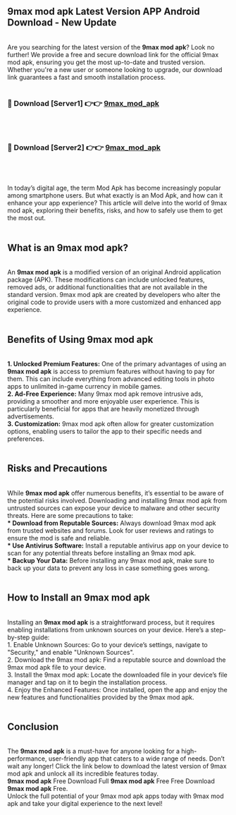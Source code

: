 ## 9max mod apk Latest Version APP Android Download - New Update
<br>
Are you searching for the latest version of the <strong>9max mod apk</strong>? Look no further! We provide a free and secure download link for the official 9max mod apk, ensuring you get the most up-to-date and trusted version. Whether you're a new user or someone looking to upgrade, our download link guarantees a fast and smooth installation process.
<br>
<br>
<h3>🔴 Download [Server1] 👉👉 <a href="https://modyolo.store/9max+mod+apk">9max_mod_apk</a></h3><br>
<br>
<h3>🔴 Download [Server2] 👉👉 <a href="https://modyolo.store/9max+mod+apk">9max_mod_apk</a></h3><br>
<br>
<br>
In today’s digital age, the term Mod Apk has become increasingly popular among smartphone users. But what exactly is an Mod Apk, and how can it enhance your app experience? This article will delve into the world of 9max mod apk, exploring their benefits, risks, and how to safely use them to get the most out.
<br>
<br>
<h2>What is an 9max mod apk?</h2>
<br>
An <strong>9max mod apk</strong> is a modified version of an original Android application package (APK). These modifications can include unlocked features, removed ads, or additional functionalities that are not available in the standard version. 9max mod apk are created by developers who alter the original code to provide users with a more customized and enhanced app experience.
<br>
<br>
<h2>Benefits of Using 9max mod apk</h2>
<br>
<strong> 1. Unlocked Premium Features:</strong> One of the primary advantages of using an <strong>9max mod apk</strong> is access to premium features without having to pay for them. This can include everything from advanced editing tools in photo apps to unlimited in-game currency in mobile games.
<br>
<strong> 2. Ad-Free Experience:</strong> Many 9max mod apk remove intrusive ads, providing a smoother and more enjoyable user experience. This is particularly beneficial for apps that are heavily monetized through advertisements.
<br>
<strong> 3. Customization:</strong> 9max mod apk often allow for greater customization options, enabling users to tailor the app to their specific needs and preferences.
<br>
<br>
<h2>Risks and Precautions</h2>
<br>
While <strong>9max mod apk</strong> offer numerous benefits, it’s essential to be aware of the potential risks involved. Downloading and installing 9max mod apk from untrusted sources can expose your device to malware and other security threats. Here are some precautions to take:
<br>
<strong> * Download from Reputable Sources:</strong> Always download 9max mod apk from trusted websites and forums. Look for user reviews and ratings to ensure the mod is safe and reliable.
<br>
<strong> * Use Antivirus Software:</strong> Install a reputable antivirus app on your device to scan for any potential threats before installing an 9max mod apk.
<br>
<strong> * Backup Your Data:</strong> Before installing any 9max mod apk, make sure to back up your data to prevent any loss in case something goes wrong.
<br>
<br>
<h2>How to Install an 9max mod apk</h2>
<br>
Installing an <strong>9max mod apk</strong> is a straightforward process, but it requires enabling installations from unknown sources on your device. Here’s a step-by-step guide:
<br>
 1. Enable Unknown Sources: Go to your device’s settings, navigate to "Security," and enable "Unknown Sources".
<br>
 2. Download the 9max mod apk: Find a reputable source and download the 9max mod apk file to your device.
<br>
 3. Install the 9max mod apk: Locate the downloaded file in your device’s file manager and tap on it to begin the installation process.
<br>
 4. Enjoy the Enhanced Features: Once installed, open the app and enjoy the new features and functionalities provided by the 9max mod apk.
<br>
<br>
<h2><strong>Conclusion</strong></h2>
<br>
The <strong>9max mod apk</strong> is a must-have for anyone looking for a high-performance, user-friendly app that caters to a wide range of needs. Don’t wait any longer! Click the link below to download the latest version of 9max mod apk and unlock all its incredible features today.
<br>
<strong>9max mod apk</strong> Free Download Full <strong>9max mod apk</strong> Free Free Download <strong>9max mod apk</strong> Free.
<br>
Unlock the full potential of your 9max mod apk apps today with 9max mod apk and take your digital experience to the next level!